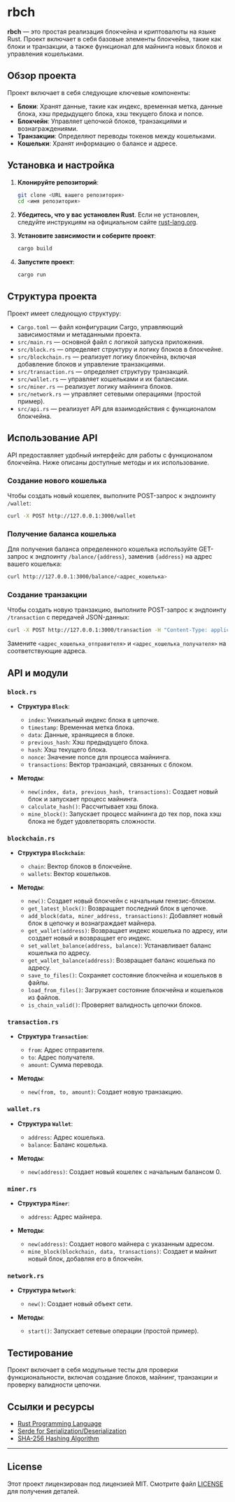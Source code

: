 # **rbch**

**rbch** — это простая реализация блокчейна и криптовалюты на языке Rust. Проект включает в себя базовые элементы блокчейна, такие как блоки и транзакции, а также функционал для майнинга новых блоков и управления кошельками.

## Обзор проекта

Проект включает в себя следующие ключевые компоненты:

- **Блоки**: Хранят данные, такие как индекс, временная метка, данные блока, хэш предыдущего блока, хэш текущего блока и nonce.
- **Блокчейн**: Управляет цепочкой блоков, транзакциями и вознаграждениями.
- **Транзакции**: Определяют переводы токенов между кошельками.
- **Кошельки**: Хранят информацию о балансе и адресе.

## Установка и настройка

1. **Клонируйте репозиторий**:

    ```sh
    git clone <URL вашего репозитория>
    cd <имя репозитория>
    ```

2. **Убедитесь, что у вас установлен Rust**. Если не установлен, следуйте инструкциям на официальном сайте [rust-lang.org](https://www.rust-lang.org/).

3. **Установите зависимости и соберите проект**:

    ```sh
    cargo build
    ```

4. **Запустите проект**:

    ```sh
    cargo run
    ```

## Структура проекта

Проект имеет следующую структуру:

- `Cargo.toml` — файл конфигурации Cargo, управляющий зависимостями и метаданными проекта.
- `src/main.rs` — основной файл с логикой запуска приложения.
- `src/block.rs` — определяет структуру и логику блоков в блокчейне.
- `src/blockchain.rs` — реализует логику блокчейна, включая добавление блоков и управление транзакциями.
- `src/transaction.rs` — определяет структуру транзакций.
- `src/wallet.rs` — управляет кошельками и их балансами.
- `src/miner.rs` — реализует логику майнинга блоков.
- `src/network.rs` — управляет сетевыми операциями (простой пример).
- `src/api.rs` — реализует API для взаимодействия с функционалом блокчейна.

## Использование API

API предоставляет удобный интерфейс для работы с функционалом блокчейна. Ниже описаны доступные методы и их использование.

### Создание нового кошелька

Чтобы создать новый кошелек, выполните POST-запрос к эндпоинту `/wallet`:

```bash
curl -X POST http://127.0.0.1:3000/wallet
```

### Получение баланса кошелька

Для получения баланса определенного кошелька используйте GET-запрос к эндпоинту `/balance/{address}`, заменив `{address}` на адрес вашего кошелька:

```bash
curl http://127.0.0.1:3000/balance/<адрес_кошелька>
```

### Создание транзакции

Чтобы создать новую транзакцию, выполните POST-запрос к эндпоинту `/transaction` с передачей JSON-данных:

```bash
curl -X POST http://127.0.0.1:3000/transaction -H "Content-Type: application/json" -d '{"from": "<адрес_кошелька_отправителя>", "to": "<адрес_кошелька_получателя>", "amount": 100}'
```

Замените `<адрес_кошелька_отправителя>` и `<адрес_кошелька_получателя>` на соответствующие адреса.

## API и модули

### `block.rs`

- **Структура `Block`**:
  - `index`: Уникальный индекс блока в цепочке.
  - `timestamp`: Временная метка блока.
  - `data`: Данные, хранящиеся в блоке.
  - `previous_hash`: Хэш предыдущего блока.
  - `hash`: Хэш текущего блока.
  - `nonce`: Значение nonce для процесса майнинга.
  - `transactions`: Вектор транзакций, связанных с блоком.

- **Методы**:
  - `new(index, data, previous_hash, transactions)`: Создает новый блок и запускает процесс майнинга.
  - `calculate_hash()`: Рассчитывает хэш блока.
  - `mine_block()`: Запускает процесс майнинга до тех пор, пока хэш блока не будет удовлетворять сложности.

### `blockchain.rs`

- **Структура `Blockchain`**:
  - `chain`: Вектор блоков в блокчейне.
  - `wallets`: Вектор кошельков.

- **Методы**:
  - `new()`: Создает новый блокчейн с начальным генезис-блоком.
  - `get_latest_block()`: Возвращает последний блок в цепочке.
  - `add_block(data, miner_address, transactions)`: Добавляет новый блок в цепочку и вознаграждает майнера.
  - `get_wallet(address)`: Возвращает индекс кошелька по адресу, или создает новый и возвращает его индекс.
  - `set_wallet_balance(address, balance)`: Устанавливает баланс кошелька по адресу.
  - `get_wallet_balance(address)`: Возвращает баланс кошелька по адресу.
  - `save_to_files()`: Сохраняет состояние блокчейна и кошельков в файлы.
  - `load_from_files()`: Загружает состояние блокчейна и кошельков из файлов.
  - `is_chain_valid()`: Проверяет валидность цепочки блоков.

### `transaction.rs`

- **Структура `Transaction`**:
  - `from`: Адрес отправителя.
  - `to`: Адрес получателя.
  - `amount`: Сумма перевода.

- **Методы**:
  - `new(from, to, amount)`: Создает новую транзакцию.

### `wallet.rs`

- **Структура `Wallet`**:
  - `address`: Адрес кошелька.
  - `balance`: Баланс кошелька.

- **Методы**:
  - `new(address)`: Создает новый кошелек с начальным балансом 0.

### `miner.rs`

- **Структура `Miner`**:
  - `address`: Адрес майнера.

- **Методы**:
  - `new(address)`: Создает нового майнера с указанным адресом.
  - `mine_block(blockchain, data, transactions)`: Создает и майнит новый блок, добавляя его в блокчейн.

### `network.rs`

- **Структура `Network`**:
  - `new()`: Создает новый объект сети.

- **Методы**:
  - `start()`: Запускает сетевые операции (простой пример).

## Тестирование

Проект включает в себя модульные тесты для проверки функциональности, включая создание блоков, майнинг, транзакции и проверку валидности цепочки.

## Ссылки и ресурсы

- [Rust Programming Language](https://www.rust-lang.org/)
- [Serde for Serialization/Deserialization](https://serde.rs/)
- [SHA-256 Hashing Algorithm](https://en.wikipedia.org/wiki/SHA-2)

___
## License

Этот проект лицензирован под лицензией MIT. Смотрите файл [LICENSE](LICENSE) для получения деталей.